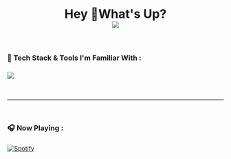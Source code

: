 <h1 align="center">Hey 👋What's Up?  <br/> <img src="https://visitor-badge.laobi.icu/badge?page_id=oskarinolol.oskarinolol&"  /> </h1>

<br/>

<h3 align="left">🚀 Tech Stack & Tools I'm Familiar With :</h3>

###

<div align="left">
  <img src="https://skillicons.dev/icons?i=html,css,js,ts,react,vue,nextjs,tailwind,figma,ae,ps,vscode,npm,cloudflare,nodejs,lua,git" />
</div>

<br/>
<br/>

---

<br/>

<h3 align="left">🎧 Now Playing :</h3>

###

[![Spotify](https://spotifyreadme-hrge.vercel.app/api/spotify/?border_color=ffffff)](https://open.spotify.com/user/57pr8sl96swjht7fpdeu6hcxd)

<!-- <br/>
<br/>

---

<br/>

<h3 align="left">🔥 My Stats :</h3>

###

<div align="left">
  <img src="https://streak-stats.demolab.com/?user=OskarinoLoL&theme=github-dark-blue&short_numbers=true&date_format=j%20M%5B%20Y%5D" height="220" alt="streak graph"/>
</div> -->


